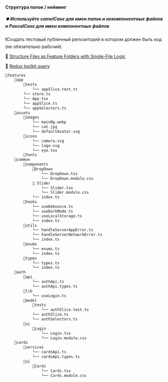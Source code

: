 #### Структура папок / нейминг

##### ⏺️ Используйте camelCase для имен папок и некомпонентных файлов и PascalCase для имен компонентных файлов

❗Создать тестовый публичный репозиторий в котором должен быть код (не обязательно рабочий)

🔗 [Structure Files as Feature Folders with Single-File Logic](https://redux.js.org/style-guide/#structure-files-as-feature-folders-with-single-file-logic)

🔗 [Redux toolkit query](https://redux-toolkit.js.org/rtk-query/usage/examples)


```markdown  filename="Naming convention" copy
📁features
	📁app
		📁tests
			└── appSlice.test.ts
		└── store.ts
		└── App.tsx
		└── appSlice.ts
		└── appSelectors.ts
	📁assets
		📁images
			└── mainBg.webp
			└── cat.jpg
			└── defaultAvatar.svg
		📁icons
			└── camera.svg
			└── logo.svg
			└── eye.tsx
		📁fonts
	📁common
		📁components
			📁DropDown 
				└── DropDown.tsx
				└── DropDown.module.css
			📁 Slider
				└── Slider.tsx
				└── Slider.module.css
			└── index.ts
		📁hooks
			└── useDebounce.ts
			└── useDarkMode.ts
			└── useLocalStorage.ts
			└── index.ts
		📁utils
			└── handleServerAppError.ts
			└── handleServerNetworkError.ts
			└── index.ts
		📁enums
			└── enums.ts
			└── index.ts
		📁types
			└── types.ts
			└── index.ts
	📁auth
		📁api
			└── authApi.ts
			└── authApi.types.ts
		📁lib
			└── useLogin.ts
		📁model
			📁tests
				└── authSlice.test.ts
			└── authSlice.ts
			└── authSelectors.ts
		📁ui
			📁Login
				└── Login.tsx
				└── Login.module.css
	📁cards
		📁services
			└── cardsApi.ts
			└── cardsApi.types.ts
		📁ui
			📁Cards
				└── Cards.tsx
				└── Cards.module.css
```


